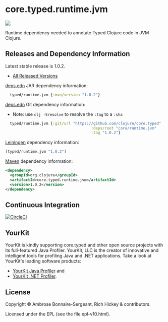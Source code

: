 # core.typed.runtime.jvm

<a href='http://typedclojure.org'><img src='images/part-of-typed-clojure-project.png'></a>

Runtime dependency needed to annotate Typed Clojure code in JVM Clojure.

## Releases and Dependency Information

Latest stable release is 1.0.2.

* [All Released Versions](https://search.maven.org/search?q=g:org.clojure%20AND%20a:core.typed.runtime.jvm)

[deps.edn](https://clojure.org/reference/deps_and_cli) JAR dependency information:

```clj
  typed/runtime.jvm {:mvn/version "1.0.2"}
 ```

[deps.edn](https://clojure.org/reference/deps_and_cli) Git dependency information:

- Note: use `clj -Sresolve` to resolve the `:tag` to a `:sha`

```clj
  typed/runtime.jvm {:git/url "https://github.com/clojure/core.typed"
                                      :deps/root "core/runtime.jvm"
                                      :tag "1.0.2"}
```

[Leiningen](https://github.com/technomancy/leiningen) dependency information:

```clojure
[typed/runtime.jvm "1.0.2"]
```

[Maven](https://maven.apache.org/) dependency information:

```XML
<dependency>
  <groupId>org.clojure</groupId>
  <artifactId>core.typed.runtime.jvm</artifactId>
  <version>1.0.2</version>
</dependency>
```

## Continuous Integration

[![CircleCI](https://circleci.com/gh/typedclojure/core.typed.runtime.jvm.svg?style=svg)](https://circleci.com/gh/typedclojure/core.typed.runtime.jvm)

## YourKit

YourKit is kindly supporting core.typed and other open source projects with its full-featured Java Profiler.
YourKit, LLC is the creator of innovative and intelligent tools for profiling
Java and .NET applications. Take a look at YourKit's leading software products:

* <a href="http://www.yourkit.com/java/profiler/index.jsp">YourKit Java Profiler</a> and
* <a href="http://www.yourkit.com/.net/profiler/index.jsp">YourKit .NET Profiler</a>.

## License

Copyright © Ambrose Bonnaire-Sergeant, Rich Hickey & contributors.

Licensed under the EPL (see the file epl-v10.html).
